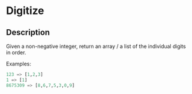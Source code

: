 # Digitize

## Description

Given a non-negative integer, return an array / a list of the individual digits in order.

Examples:

```python
123 => [1,2,3]
1 => [1]
8675309 => [8,6,7,5,3,0,9]
```
